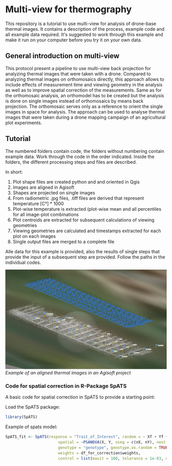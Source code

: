 # Multi-view for thermography

This repository is a tutorial to use multi-view for analysis of drone-base thermal images. It contains a description of the process, example code and all example data required. It's suggested to work through this example and make it run on your computer before you try it on your own data.

## General introduction on multi-view

This protocol present a pipeline to use multi-view back projection for analyzing thermal images that were taken with a drone. Compared to analyzing thermal images on orthomosaics directly, this approach allows to include effects of measurement time and viewing geometry in the analysis as well as to improve spatial correction of the measurements. Same as for the orthomosaic analysis, an orthomodel has to be created but the analysis is done on single images instead of orthomosaics by means back projection. The orthomosaic serves only as a reference to orient the single images in space for analysis.
The approach can be used to analyse thermal images that were taken during a drone mapping campaign of an agricultural plot experiments.

## Tutorial

The numbered folders contain code, the folders without numbering contain example data. Work through the code in the order indicated. Inside the folders, the different processing steps and files are described. 

In short:
1. Plot shape files are created python and and oriented in Qgis
1. Images are aligned in Agisoft
1. Shapes are projected on single images
1. From radiometric .jpg files, .tiff files are derived that represent temperature [C°] * 1000 
1. Plot-wise temperature is extracted (plot-wise mean and all percentiles for all image-plot combinations
1. Plot centroids are extracted for subsequent calculations of viewing geometries
1. Viewing geometries are calculated and timestamps extracted for each plot on each images
1. Single output files are merged to a complete file

Alle  data for this example is provided, also the results of single steps that provide the input of a subsequent step are provided. Follow the paths in the individual codes.


![Example of Agisoft](Images/AgisoftExample.PNG)
*Example of an aligned thermal images in an Agisoft project*


### Code for spatial correction in R-Package SpATS

A basic code for spatial correction in SpATS to provide a starting point:

Load the SpATS package:
```R
library(SpATS)
```
Example of spats model:
```R
SpATS_fit <- SpATS(response = "Trait_of_Interest", random = ~ Xf + Yf + Plot_label + genotype:block_factor_names.treatment, fixed = ~ block_factor_names.treatment + block_factor_names.replication,
                       spatial = ~PSANOVA(X, Y, nseg = c(nX, nY), nest.div = c(1,1),
                       genotype = "genotype", genotype.as.random = TRUE, data = df_for_correction,
                       weights = df_for_correction$weights,
                       control = list(maxit = 100, tolerance = 1e-03, monitoring = 0))
```
